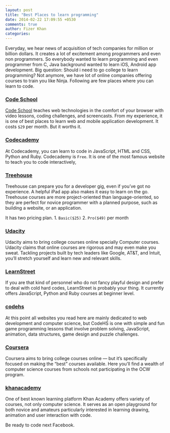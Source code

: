 ```yaml
---
layout: post
title: "Best Places to learn programming"
date: 2014-02-22 17:09:55 +0530
comments: true
author: Fizer Khan
categories:
---
```


Everyday, we hear news of acquisition of tech companies for million or billion dollars.
It creates a lot of excitement among programmers and even non programmers.
So everybody wanted to learn programming and even programmer from C, Java background
wanted to learn iOS, Android app development. Big question: Should i need
to go college to learn programming? Not anymore, we have lot of online companies
offering courses to train you like Ninja. Following are few places where you can learn to code.

### [Code School](http://codeschool.com/)

[Code School](http://codeschool.com/) teaches web technologies in the comfort of
your browser with video lessons, coding challenges, and screencasts. From my experience,
it is one of best places to learn web and mobile application development.
It costs `$29` per month. But it worths it.


### [Codecademy](http://www.codecademy.com/)

At Codecademy, you can learn to code in JavaScript, HTML and CSS, Python and Ruby.
Codecademy is `Free`. It is one of the most famous website to teach you to code interactively,


### [Treehouse](https://teamtreehouse.com/)

Treehouse can prepare you for a developer gig, even if you’ve got no experience.
A helpful iPad app also makes it easy to learn on the go.  Treehouse courses
are more project-oriented than language-oriented, so they are perfect for novice
programmer with a planned purpose, such as building a website, or an application.

It has two pricing plan. 1. `Basic($25)`  2. `Pro($49)` per month


### [Udacity](https://www.udacity.com/)

Udacity aims to bring college courses online specially Computer courses.
Udacity claims that online courses are rigorous and may even make you sweat.
Tackling projects built by tech leaders like Google, AT&T, and Intuit,
you’ll stretch yourself and learn new and relevant skills.


### [LearnStreet](https://www.learnstreet.com/)

If you are that kind of personnel who do not fancy playful design and prefer to
deal with cold hard codes, LearnStreet is probably your thing. It currently offers
JavaScript, Python and Ruby courses at beginner level.


### [codehs](http://www.codehs.com/)

At this point all websites you read here are mainly dedicated to web development
and computer science, but CodeHS is one with simple and fun game programming lessons
that involve problem solving, JavaScript, animation, data structures,
game design and puzzle challenges.


### [Coursera](https://www.coursera.org/)

Coursera aims to bring college courses online — but it’s specifically focused
on making the “best” courses available. Here you’ll find a wealth of computer
science courses from schools not participating in the OCW program.


### [khanacademy](http://www.khanacademy.org/cs)

One of best known learning platform Khan Academy offers variety of courses, not only
computer science. It serves as an open playground for both novice and amateurs
particularly interested in learning drawing, animation and user interaction with code.

Be ready to code next Facebook.


